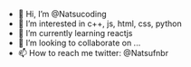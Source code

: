 - 👋 Hi, I’m @Natsucoding
- 👀 I’m interested in c++, js, html, css, python
- 🌱 I’m currently learning reactjs
- 💞️ I’m looking to collaborate on ...
- 📫 How to reach me twitter: @Natsufnbr
